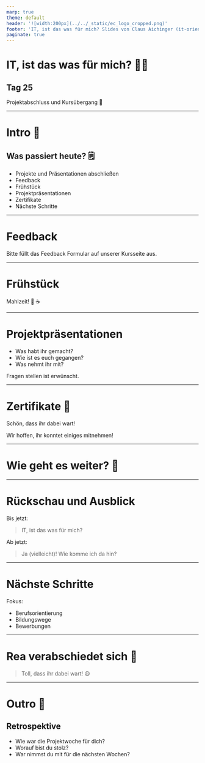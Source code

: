 ```yaml
---
marp: true
theme: default
header: '![width:200px](../../_static/ec_logo_cropped.png)'
footer: 'IT, ist das was für mich? Slides von Claus Aichinger (it-orientation@everyonecodes.io)'
paginate: true
---
```


# IT, ist das was für mich? 👩‍💻

## Tag 25

Projektabschluss und Kursübergang 🎊

---

# Intro 🌅

## Was passiert heute? 🗒️

* Projekte und Präsentationen abschließen
* Feedback
* Frühstück
* Projektpräsentationen
* Zertifikate
* Nächste Schritte

---

# Feedback

Bitte füllt das Feedback Formular auf unserer Kursseite aus.

---

# Frühstück

Mahlzeit! 🥐 ☕

---

# Projektpräsentationen

* Was habt ihr gemacht?
* Wie ist es euch gegangen?
* Was nehmt ihr mit?

Fragen stellen ist erwünscht.

---

# Zertifikate 📄

Schön, dass ihr dabei wart!

Wir hoffen, ihr konntet einiges mitnehmen!

---

# Wie geht es weiter? 🤔

---

# Rückschau und Ausblick

Bis jetzt:

> IT, ist das was für mich?

Ab jetzt:

> Ja (vielleicht)! Wie komme ich da hin?

---

# Nächste Schritte

Fokus:
* Berufsorientierung
* Bildungswege
* Bewerbungen

---

# Rea verabschiedet sich 👋

> Toll, dass ihr dabei wart! 😃

---

# Outro 🌅

## Retrospektive

* Wie war die Projektwoche für dich?
* Worauf bist du stolz?
* War nimmst du mit für die nächsten Wochen?
